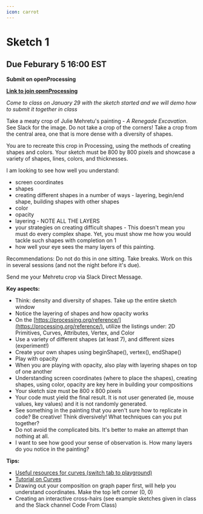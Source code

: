 ```yaml
---
icon: carrot
---
```


# Sketch 1

## **Due Feburary 5 16:00 EST**



**Submit on openProcessing**

[**Link to join openProcessing**](https://openprocessing.org/join/21F0B7)



_Come to class on January 29 with the sketch started and we will demo how to submit it together in class_

Take a meaty crop of Julie Mehretu's painting - _A Renegade Excavation_. See Slack for the image. Do not take a crop of the corners! Take a crop from the central area, one that is more dense with a diversity of shapes.

You are to recreate this crop in Processing, using the methods of creating shapes and colors. Your sketch must be 800 by 800 pixels and showcase a variety of shapes, lines, colors, and thicknesses.

I am looking to see how well you understand:

* screen coordinates
* shapes
* creating different shapes in a number of ways - layering, begin/end shape, building shapes with other shapes
* color
* opacity
* layering - NOTE ALL THE LAYERS
* your strategies on creating difficult shapes - This doesn't mean you must do every complex shape. Yet, you must show me how you would tackle such shapes with completion on 1
* how well your eye sees the many layers of this painting.

Recommendations: Do not do this in one sitting. Take breaks. Work on this in several sessions (and not the night before it's due).

Send me your Mehretu crop via Slack Direct Message.

**Key aspects:**



* Think: density and diversity of shapes. Take up the entire sketch window
* Notice the layering of shapes and how opacity works
* On the [https://processing.org/reference/](https://processing.org/reference/), utilize the listings under: 2D Primitives, Curves, Attributes, Vertex, and Color
* Use a variety of different shapes (at least 7), and different sizes (experiment!)
* Create your own shapes using beginShape(), vertex(), endShape()
* Play with opacity
* When you are playing with opacity, also play with layering shapes on top of one another
* Understanding screen coordinates (where to place the shapes), creating shapes, using color, opacity are key here in building your compositions
* Your sketch size must be 800 x 800 pixels
* Your code must yield the final result. It is not user generated (ie, mouse values, key values) and it is not randomly generated.
* See something in the painting that you aren't sure how to replicate in code? Be creative! Think diversively! What techniques can you put together?
* Do not avoid the complicated bits. It's better to make an attempt than nothing at all.
* I want to see how good your sense of observation is. How many layers do you notice in the painting?

**Tips:**



* [Useful resources for curves (switch tab to playground)](http://yining1023.github.io/p5PlayGround/)
* [Tutorial on Curves](https://processing.org/tutorials/curves/)
* Drawing out your composition on graph paper first, will help you understand coordinates. Make the top left corner (0, 0)
* Creating an interactive cross-hairs (see example sketches given in class and the Slack channel Code From Class)
